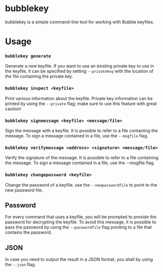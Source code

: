 bubblekey
======

bubblekey is a simple command-line tool for working with Bubble keyfiles.


# Usage

### `bubblekey generate`

Generate a new keyfile.
If you want to use an existing private key to use in the keyfile, it can be 
specified by setting `--privatekey` with the location of the file containing the 
private key.


### `bubblekey inspect <keyfile>`

Print various information about the keyfile.
Private key information can be printed by using the `--private` flag;
make sure to use this feature with great caution!


### `bubblekey signmessage <keyfile> <message/file>`

Sign the message with a keyfile.
It is possible to refer to a file containing the message.
To sign a message contained in a file, use the `--msgfile` flag.


### `bubblekey verifymessage <address> <signature> <message/file>`

Verify the signature of the message.
It is possible to refer to a file containing the message.
To sign a message contained in a file, use the --msgfile flag.


### `bubblekey changepassword <keyfile>`

Change the password of a keyfile.
use the `--newpasswordfile` to point to the new password file.


## Password

For every command that uses a keyfile, you will be prompted to provide the 
password for decrypting the keyfile.  To avoid this message, it is possible
to pass the password by using the `--passwordfile` flag pointing to a file that
contains the password.

## JSON

In case you need to output the result in a JSON format, you shall by using the `--json` flag.
